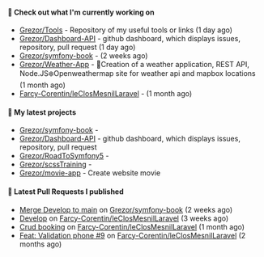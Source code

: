 #### 👷 Check out what I'm currently working on

- [Grezor/Tools](https://github.com/Grezor/Tools) - Repository of my useful tools or links (1 day ago)
- [Grezor/Dashboard-API](https://github.com/Grezor/Dashboard-API) - github dashboard, which displays issues, repository, pull request (1 day ago)
- [Grezor/symfony-book](https://github.com/Grezor/symfony-book) -  (2 weeks ago)
- [Grezor/Weather-App](https://github.com/Grezor/Weather-App) - 🔆Creation of a weather application, REST API, Node.JS❄️Openweathermap site for weather api and mapbox locations (1 month ago)
- [Farcy-Corentin/leClosMesnilLaravel](https://github.com/Farcy-Corentin/leClosMesnilLaravel) -  (1 month ago)

#### 🌱 My latest projects

- [Grezor/symfony-book](https://github.com/Grezor/symfony-book) - 
- [Grezor/Dashboard-API](https://github.com/Grezor/Dashboard-API) - github dashboard, which displays issues, repository, pull request
- [Grezor/RoadToSymfony5](https://github.com/Grezor/RoadToSymfony5) - 
- [Grezor/scssTraining](https://github.com/Grezor/scssTraining) - 
- [Grezor/movie-app](https://github.com/Grezor/movie-app) - Create website movie

#### 🔨 Latest Pull Requests I published

- [Merge Develop to main](https://github.com/Grezor/symfony-book/pull/1) on [Grezor/symfony-book](https://github.com/Grezor/symfony-book) (2 weeks ago)
- [Develop](https://github.com/Farcy-Corentin/leClosMesnilLaravel/pull/20) on [Farcy-Corentin/leClosMesnilLaravel](https://github.com/Farcy-Corentin/leClosMesnilLaravel) (3 weeks ago)
- [Crud booking](https://github.com/Farcy-Corentin/leClosMesnilLaravel/pull/12) on [Farcy-Corentin/leClosMesnilLaravel](https://github.com/Farcy-Corentin/leClosMesnilLaravel) (1 month ago)
- [Feat: Validation phone #9](https://github.com/Farcy-Corentin/leClosMesnilLaravel/pull/10) on [Farcy-Corentin/leClosMesnilLaravel](https://github.com/Farcy-Corentin/leClosMesnilLaravel) (2 months ago)
